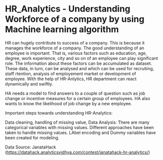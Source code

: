 # HR_Analytics - Understanding Workforce of a company by using Machine learning algorithm
HR can hugely contribute to success of a company. This is because it manages the workforce of a company. The good understanding of an employee is important. That is, various factors such as education, age, degree, work experience, city and so on of an employee can play significant role. The information about these factors can be accumulated as dataset. These data, in turn, can be analysed and which can be used for recruiting, staff rtention, analysis of employement market or development of employee. With the help of HR-Anlytics, HR department can react dynamically and swiftly. 

HA needs a model to find answers to a couple of question such as job change or incentive measures for a certain group of employees. HA also wants to know the likelihood of job change by a new employee.

Important steps towards understanding HR-Analytics:

Data cleaning, handling of missing value, Data Analysis:
There are many categorical variables with missing values. 
Different approaches have been taken to handle missing values.
LAbel encoding and Dummy variables have been created for modeling.

Data Source: JanataHack (https://datahack.analyticsvidhya.com/contest/janatahack-hr-analytics/)

